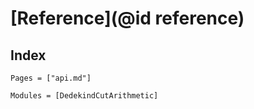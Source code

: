# [Reference](@id reference)

## Index

```@index
Pages = ["api.md"]
```

```@autodocs
Modules = [DedekindCutArithmetic]
```
